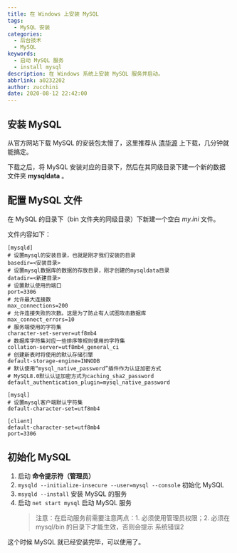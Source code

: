 ```yaml
---
title: 在 Windows 上安装 MySQL
tags:
  - MySQL 安装
categories:
  - 后台技术
  - MySQL
keywords:
  - 启动 MySQL 服务
  - install mysql
description: 在 Windows 系统上安装 MySQL 服务并启动。
abbrlink: a0232202
author: zucchini
date: 2020-08-12 22:42:00
---
```


## 安装 MySQL

从官方网站下载 MySQL 的安装包太慢了，这里推荐从 [清华源](https://mirrors.tuna.tsinghua.edu.cn/mysql/downloads/MySQLGUITools/?C=M&O=D) 上下载，几分钟就能搞定。

下载之后，将 MySQL 安装对应的目录下，然后在其同级目录下建一个新的数据文件夹 **mysqldata** 。


## 配置 MySQL 文件

在 MySQL 的目录下（bin 文件夹的同级目录）下新建一个空白 *my.ini* 文件。

文件内容如下：

```shell
[mysqld] 
# 设置mysql的安装目录，也就是刚才我们安装的目录
basedir=<安装目录>
# 设置mysql数据库的数据的存放目录，刚才创建的mysqldata目录
datadir=<新建目录>
# 设置默认使用的端口
port=3306
# 允许最大连接数
max_connections=200
# 允许连接失败的次数。这是为了防止有人试图攻击数据库
max_connect_errors=10
# 服务端使用的字符集
character-set-server=utf8mb4
# 数据库字符集对应一些排序等规则使用的字符集
collation-server=utf8mb4_general_ci
# 创建新表时将使用的默认存储引擎
default-storage-engine=INNODB
# 默认使用“mysql_native_password”插件作为认证加密方式
# MySQL8.0默认认证加密方式为caching_sha2_password
default_authentication_plugin=mysql_native_password
 
[mysql]
# 设置mysql客户端默认字符集
default-character-set=utf8mb4
 
[client]
default-character-set=utf8mb4
port=3306
```

## 初始化 MySQL

1. 启动 **命令提示符（管理员）** 
2. `mysqld --initialize-insecure --user=mysql --console` 初始化 MySQL
3. `msyqld --install` 安装 MySQL 的服务
4. 启动 `net start mysql` 启动 MySQL 服务
   > 注意：在启动服务前需要注意两点：1. 必须使用管理员权限；2. 必须在 mysql/bin 的目录下才能生效，否则会提示 系统错误2

这个时候 MySQL 就已经安装完毕，可以使用了。
